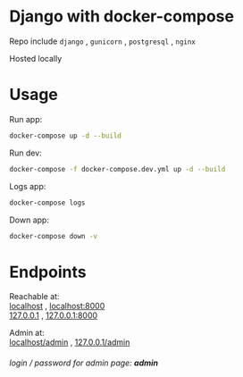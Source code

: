 # Django with docker-compose

Repo include `django` , `gunicorn` , `postgresql` , `nginx`

Hosted locally


# Usage

Run app:
```bash
docker-compose up -d --build
```

Run dev:
```bash
docker-compose -f docker-compose.dev.yml up -d --build
```

Logs app:
```bash
docker-compose logs
```

Down app:
```bash
docker-compose down -v
```


# Endpoints

Reachable at:\
<a href="http://localhost">localhost</a> ,
<a href="http://localhost:8000">localhost:8000</a>\
<a href="http://127.0.0.1">127.0.0.1</a> , 
<a href="http://127.0.0.1:8000">127.0.0.1:8000</a>

Admin at:\
<a href="http://localhost/admin">localhost/admin</a> ,
<a href="http://127.0.0.1/admin">127.0.0.1/admin</a>

###### login / password for admin page: <strong> admin </strong>